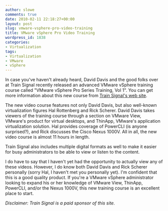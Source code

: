 ```yaml
---
author: slowe
comments: true
date: 2010-02-11 22:18:27+00:00
layout: post
slug: vmware-vsphere-pro-video-training
title: VMware vSphere Pro Video Training
wordpress_id: 1838
categories:
- Virtualization
tags:
- Virtualization
- VMware
- vSphere
---
```


In case you've haven't already heard, David Davis and the good folks over at Train Signal recently released an advanced VMware vSphere training course called "VMware vSphere Pro Series Training, Vol 1". You can get more information about this new course from [Train Signal's web site](http://www.trainsignal.com/VMware-vSphere-Pro-Series-Training-Vol-1-P91.aspx).

The new video course features not only David Davis, but also well-known virtualization figures Hal Rottenberg and Rick Scherer. David Davis takes viewers of the training course through a section on VMware View, VMware's product for virtual desktops, and ThinApp, VMware's application virtualization solution. Hal provides coverage of PowerCLI (is anyone surprised?), and Rick discusses the Cisco Nexus 1000V. All in all, the new video course is almost 11 hours in length.

Train Signal also includes multiple digital formats as well to make it easier for busy administrators to be able to view or listen to the content.

I do have to say that I haven't yet had the opportunity to actually view any of these videos. However, I do know both David Davis and Rick Scherer personally (sorry Hal, I haven't met you personally yet). I'm confident that this is a good quality product. If you're a VMware vSphere administrator looking to expand his or her knowledge of VMware View, ThinApp, PowerCLI, and/or the Nexus 1000V, this new training course is an excellent place to start.

_Disclaimer: Train Signal is a paid sponsor of this site._
